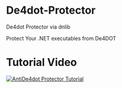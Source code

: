 # De4dot-Protector
De4dot Protector via dnlib

Protect Your .NET executables from De4DOT

# Tutorial Video

[![AntiDe4dot Protector Tutorial](https://img.youtube.com/vi/_1vBWaWAhhI/0.jpg)](https://www.youtube.com/watch?v=_1vBWaWAhhI "AntiDe4dot Protector Tutorial")


